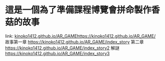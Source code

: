 # 這是一個為了準備課程博覽會拼命製作香菇的故事
link: [kinoko1412.github.io/AR_GAME](https://kinoko1412.github.io/AR_GAME/)https://kinoko1412.github.io/AR_GAME/
故事第一章
https://kinoko1412.github.io/AR_GAME/index_story
第二章
https://kinoko1412.github.io/AR_GAME/index_story2
解謎
https://kinoko1412.github.io/AR_GAME/index_story3
